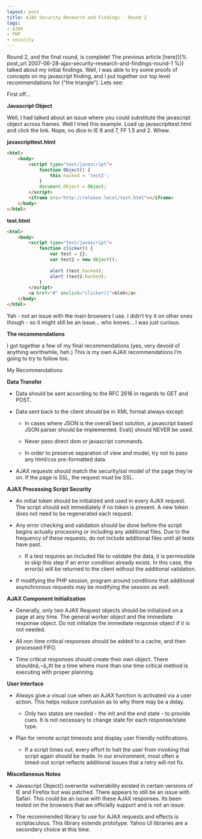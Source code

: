 ```yaml
---
layout: post
title: AJAX Security Research and Findings - Round 2
tags:
- AJAX
- PHP
- security
---
```


Round 2, and the final round, is complete! The previous article [here]({% post_url 2007-06-28-ajax-security-research-and-findings-round-1 %}) talked about my initial findings. Well, I was able to try some proofs of concepts on my javascript finding, and I put together our top level recommendations for (”the triangle”). Lets see:

First off...

**Javascript Object**

Well, I had talked about an issue where you could substitute the javascript object across frames. Well I tried this example. Load up javascripttest.html and click the link. Nope, no dice in IE 6 and 7, FF 1.5 and 2. Whew.

**javascripttest.html**

```html
<html>
    <body>
        <script type="text/javascript">
            function Object() {
                this.hacked = 'test2';
            }
            document.Object = Object;
        </script>
        <iframe src="http://release.local/test.html"></iframe>
    </body>
</html>
```


**test.html**

```html
<html>
    <body>
        <script type="text/javascript">
            function clicker() {
                var test = {};
                var test2 = new Object();
        
                alert (test.hacked);
                alert (test2.hacked);
            }
        </script>
        <a href="#" onclick="clicker()">bleh</a>
    </body>
</html>
```


Yah - not an issue with the main browsers I use. I didn’t try it on other ones though - so it might still be an issue… who knows... I was just curious.

**The recommendations**

I got together a few of my final recommendations (yes, very devoid of anything worthwhile, heh.) This is my own AJAX recommendations I’m going to try to follow too.

My Recommendations

**Data Transfer**

	
  * Data should be sent according to the RFC 2616 in regards to GET and POST.

	
  * Data sent back to the client should be in XML format always except:

	
		
    * In cases where JSON is the overall best solution, a javascript based JSON parser should be implemented. Eval() should NEVER be used.

		
    * Never pass direct dom or javascript commands.

		
    * In order to preserve separation of view and model, try not to pass any html/css pre-formatted data.

	
	
  * AJAX requests should match the security/ssl model of the page they're on. If the page is SSL, the request must be SSL.



**AJAX Processing Script Security**



    
  * An initial token should be initialized and used in every AJAX request. The script should exit immediately if no token is present. A new token does not need to be regenerated each request.

	
  * Any error checking and validation should be done before the script begins actually processing or including any additional files. Due to the frequency of these requests, do not include additional files until all tests have past.

	
		
    * If a test requires an included file to validate the data, it is permissible to skip this step if an error condition already exists. In this case, the error(s) will be returned to the client without the additional validation.

	
	
  * If modifying the PHP session, program around conditions that additional asynchronous requests may be modifying the session as well.



**AJAX Component Initialization**




	
  * Generally, only two AJAX Request objects should be initialized on a page at any time. The general worker object and the immediate response object. Do not initialize the immediate response object if it is not needed.

	
  * All non time critical responses should be added to a cache, and then processed FIFO.

	
  * Time critical responses should create their own object. There shouldnâ‚¬â„¢t be a time where more than one time critical method is executing with proper planning.



**User Interface**



	
  * Always give a visual cue when an AJAX function is activated via a user action. This helps reduce confusion as to why there may be a delay.

	
		
    * Only two states are needed - the init and the end state - to provide cues. It is not necessary to change state for each response/state type.

	
	
  * Plan for remote script timeouts and display user friendly notifications.

	
		
    * If a script times out, every effort to halt the user from invoking that script again should be made. In our environment, most often a timed-out script reflects additional issues that a retry will not fix.

	


**Miscellaneous Notes**



	
  * Javascript Object() overwrite vulnerability existed in certain versions of IE and Firefox but was patched. There appears to still be an issue with Safari. This could be an issue with these AJAX responses. Its been tested on the browsers that we officially support and is not an issue.

	
  * The recommended library to use for AJAX requests and effects is scriptaculous. This library extends prototype. Yahoo UI libraries are a secondary choice at this time.


